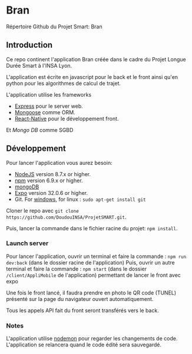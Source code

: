 

# Bran
Répertoire Github du Projet Smart: Bran

## Introduction

Ce repo continent l'application Bran créée dans le cadre du Projet Longue Durée Smart à l'INSA Lyon.

L'application est écrite en javascript pour le back et le front ainsi qu'en python pour les algorithmes de calcul de trajet. 

L'application utilise les frameworks
- [Express](https://expressjs.com) pour le server web.
- [Mongoose](http://mongoosejs.com) comme ORM.
- [React-Native](https://facebook.github.io/react-native/docs/getting-started.html) pour le développement front.

Et *Mongo DB* comme SGBD

## Développement

Pour lancer l'application vous aurez besoin:
- [NodeJS](https://nodejs.org/en/) version 8.7.x or higher.
- [npm](https://www.npmjs.com) version 6.9.x or higher.
- [mongoDB](https://www.mongodb.com)
- [Expo](https://expo.io) version 32.0.6 or higher.
- Git. For [windows](https://git-scm.com/downloads), for linux : `sudo apt-get install git`

Cloner le repo avec `git clone https://github.com/DoudouINSA/ProjetSMART.git`.

Puis, lancer la commande dans le fichier racine du projet: `npm install`.

### Launch server

Pour lancer l'application, ouvrir un terminal et faire la commande : `npm run dev:back` (dans le dossier racine de l'application)
Puis, ouvrir un autre terminal et faire la commande : `npm start` (dans le dossier `/client/AppliMobile` de l'application) permettant de lancer le front avec expo

Une fois le front lancé, il faudra prendre en photo le QR code (TUNEL) présenté sur la page du navigateur ouvert automatiquement. 

Tous les appels API fait du front seront transférés vers le back.

### Notes

L'application utilise [nodemon](https://nodemon.io/) pour regarder les changements de code.
L'application se relancera quand le code édité sera sauvegardé.
